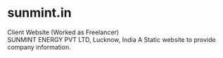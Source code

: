 # sunmint.in
Client Website (Worked as Freelancer) <br/>
SUNMINT ENERGY PVT LTD, Lucknow, India
A Static website to provide company information.

